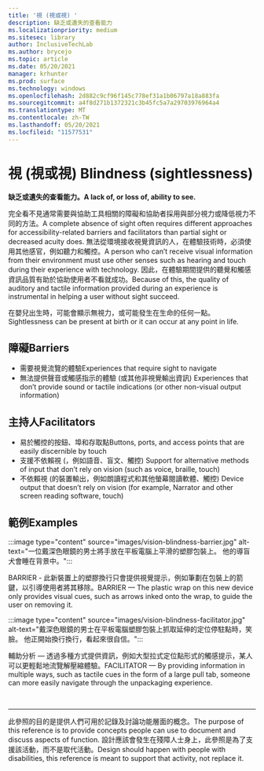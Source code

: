 ```yaml
---
title: '視 (視或視) '
description: 缺乏或遺失的查看能力
ms.localizationpriority: medium
ms.sitesec: library
author: InclusiveTechLab
ms.author: brycejo
ms.topic: article
ms.date: 05/20/2021
manager: krhunter
ms.prod: surface
ms.technology: windows
ms.openlocfilehash: 2d882c9cf96f145c778ef31a1b06797a18a883fa
ms.sourcegitcommit: a4f8d271b1372321c3b45fc5a7a29703976964a4
ms.translationtype: MT
ms.contentlocale: zh-TW
ms.lasthandoff: 05/20/2021
ms.locfileid: "11577531"
---
```

# <a name="blindness-sightlessness"></a><span data-ttu-id="0b000-103">視 (視或視) </span><span class="sxs-lookup"><span data-stu-id="0b000-103">Blindness (sightlessness)</span></span>

**<span data-ttu-id="0b000-104">缺乏或遺失的查看能力。</span><span class="sxs-lookup"><span data-stu-id="0b000-104">A lack of, or loss of, ability to see.</span></span>**

<span data-ttu-id="0b000-105">完全看不見通常需要與協助工具相關的障礙和協助者採用與部分視力或降低視力不同的方法。</span><span class="sxs-lookup"><span data-stu-id="0b000-105">A complete absence of sight often requires different approaches for accessibility-related barriers and facilitators than partial sight or decreased acuity does.</span></span> <span data-ttu-id="0b000-106">無法從環境接收視覺資訊的人，在體驗技術時，必須使用其他感官，例如聽力和觸控。</span><span class="sxs-lookup"><span data-stu-id="0b000-106">A person who can’t receive visual information from their environment must use other senses such as hearing and touch during their experience with technology.</span></span> <span data-ttu-id="0b000-107">因此，在體驗期間提供的聽覺和觸感資訊品質有助於協助使用者不看就成功。</span><span class="sxs-lookup"><span data-stu-id="0b000-107">Because of this, the quality of auditory and tactile information provided during an experience is instrumental in helping a user without sight succeed.</span></span> 

<span data-ttu-id="0b000-108">在嬰兒出生時，可能會顯示無視力，或可能發生在生命的任何一點。</span><span class="sxs-lookup"><span data-stu-id="0b000-108">Sightlessness can be present at birth or it can occur at any point in life.</span></span>

## <a name="barriers"></a><span data-ttu-id="0b000-109">障礙</span><span class="sxs-lookup"><span data-stu-id="0b000-109">Barriers</span></span>
* <span data-ttu-id="0b000-110">需要視覺流覽的體驗</span><span class="sxs-lookup"><span data-stu-id="0b000-110">Experiences that require sight to navigate</span></span>
* <span data-ttu-id="0b000-111">無法提供聲音或觸感指示的體驗 (或其他非視覺輸出資訊) </span><span class="sxs-lookup"><span data-stu-id="0b000-111">Experiences that don’t provide sound or tactile indications (or other non-visual output information)</span></span>

## <a name="facilitators"></a><span data-ttu-id="0b000-112">主持人</span><span class="sxs-lookup"><span data-stu-id="0b000-112">Facilitators</span></span>
* <span data-ttu-id="0b000-113">易於觸控的按鈕、埠和存取點</span><span class="sxs-lookup"><span data-stu-id="0b000-113">Buttons, ports, and access points that are easily discernible by touch</span></span>
* <span data-ttu-id="0b000-114">支援不依賴視 (，例如語音、盲文、觸控) </span><span class="sxs-lookup"><span data-stu-id="0b000-114">Support for alternative methods of input that don’t rely on vision (such as voice, braille, touch)</span></span>
* <span data-ttu-id="0b000-115">不依賴視 (的裝置輸出，例如朗讀程式和其他螢幕閱讀軟體、觸控) </span><span class="sxs-lookup"><span data-stu-id="0b000-115">Device output that doesn’t rely on vision (for example, Narrator and other screen reading software, touch)</span></span>

## <a name="examples"></a><span data-ttu-id="0b000-116">範例</span><span class="sxs-lookup"><span data-stu-id="0b000-116">Examples</span></span>

:::image type="content" source="images/vision-blindness-barrier.jpg" alt-text="一位戴深色眼鏡的男士將手放在平板電腦上平滑的塑膠包裝上。 他的導盲犬會睡在背景中。":::

<span data-ttu-id="0b000-119">BARRIER - 此新裝置上的塑膠換行只會提供視覺提示，例如筆劃在包裝上的箭鍵，以引導使用者將其移除。</span><span class="sxs-lookup"><span data-stu-id="0b000-119">BARRIER — The plastic wrap on this new device only provides visual cues, such as arrows inked onto the wrap, to guide the user on removing it.</span></span>

:::image type="content" source="images/vision-blindness-facilitator.jpg" alt-text="戴深色眼鏡的男士在平板電腦塑膠包裝上抓取延伸的定位停駐點時，笑臉。 他正開始換行換行，看起來很自信。":::

<span data-ttu-id="0b000-122">輔助分析 — 透過多種方式提供資訊，例如大型拉式定位點形式的觸感提示，某人可以更輕鬆地流覽解壓縮體驗。</span><span class="sxs-lookup"><span data-stu-id="0b000-122">FACILITATOR — By providing information in multiple ways, such as tactile cues in the form of a large pull tab, someone can more easily navigate through the unpackaging experience.</span></span>

&nbsp;

[comment]: # (頁腳語句)
___
<span data-ttu-id="0b000-124">此參照的目的是提供人們可用於記錄及討論功能層面的概念。</span><span class="sxs-lookup"><span data-stu-id="0b000-124">The purpose of this reference is to provide concepts people can use to document and discuss aspects of function.</span></span> <span data-ttu-id="0b000-125">設計應該會發生在殘障人士身上，此參照是為了支援該活動，而不是取代活動。</span><span class="sxs-lookup"><span data-stu-id="0b000-125">Design should happen with people with disabilities, this reference is meant to support that activity, not replace it.</span></span> 